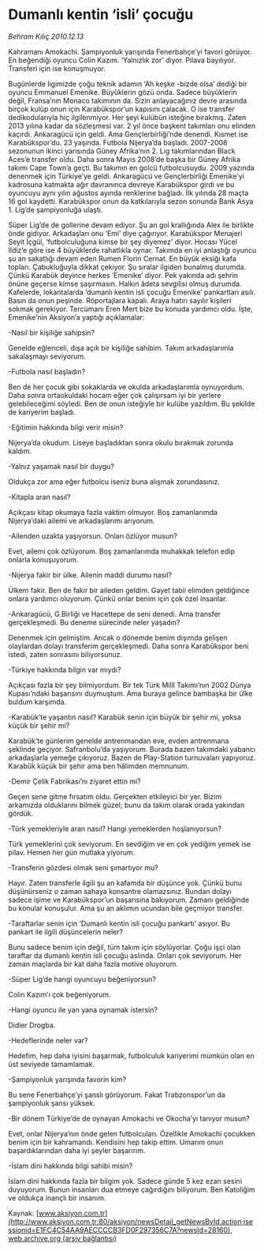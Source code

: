 # Dumanlı kentin ‘isli’ çocuğu

*Behram Kılıç 2010.12.13*

<font class="agenda2NewsSpot">
 Kahramanı Amokachi. Şampiyonluk yarışında Fenerbahçe’yi favori görüyor. En beğendiği oyuncu Colin Kazım. ‘Yalnızlık zor’ diyor. Pilava bayılıyor. Transferi için ise konuşmuyor.
</font>
<font class="newsDetail">
 <p>
  <p class="MsoNormal">
   Bugünlerde ligimizde çoğu teknik adamın ‘Ah
   <span>
   </span>
   keşke -bizde olsa’ dediği bir oyuncu Emmanuel Emenike. Büyüklerin gözü onda. Sadece büyüklerin değil, Fransa’nın Monaco takımının da. Sizin anlayacağınız devre arasında birçok kulüp onun için Karabükspor’un kapısını çalacak. O ise transfer dedikodularıyla hiç ilgilenmiyor. Her şeyi kulübün isteğine bırakmış. Zaten 2013 yılına kadar da sözleşmesi var. 2 yıl önce başkent takımları onu elinden kaçırdı. Ankaragücü için geldi. Ama Gençlerbirliği’nde denendi. Kısmet ise Karabükspor’du. 23 yaşında. Futbola Nijerya’da başladı. 2007-2008 sezonunun ikinci yarısında Güney Afrika’nın 2. Lig takımlarından Black Aces’e transfer oldu. Daha sonra Mayıs 2008’de başka bir Güney Afrika takımı Cape Town’a geçti. Bu takımın en golcü futbolcusuydu. 2009 yazında denenmek için Türkiye’ye geldi. Ankaragücü ve Gençlerbirliği Emenike’yi kadrosuna katmakta ağır davranınca devreye Karabükspor girdi ve bu oyuncuyu aynı yılın ağustos ayında renklerine bağladı. İlk yılında 28 maçta 16 gol kaydetti. Karabükspor onun da katkılarıyla sezon sonunda Bank Asya 1. Lig’de şampiyonluğa ulaştı.
  </p>
  <p class="MsoNormal">
   Süper Lig’de de gollerine devam ediyor. Şu an gol krallığında Alex ile birlikte önde gidiyor. Arkadaşları onu ‘Emi’ diye çağırıyor. Karabükspor Menajeri Seyit İçgül, ‘futbolculuğuna kimse bir şey diyemez’ diyor. Hocası Yücel İldiz’e göre ise 4 büyüklerde rahatlıkla oynar. Takımda en iyi anlaştığı oyuncu şu an sakatlığı devam eden Rumen Florin Cernat. En büyük eksiği kafa topları. Çabukluğuyla dikkat çekiyor. Şu sıralar ilgiden bunalmış durumda. Çünkü Karabük deyince herkes ‘Emenike’ diyor. Pek yakında adı şehrin önüne geçerse kimse şaşırmasın. Halkın âdeta sevgilisi olmuş durumda. Kafelerde, lokantalarda ‘dumanlı kentin isli çocuğu Emenike’ pankartları asılı. Basın da onun peşinde. Röportajlara kapalı. Araya hatırı sayılır kişileri sokmak gerekiyor. Tercümanı Eren Mert bize bu konuda yardımcı oldu. İşte, Emenike’nin Aksiyon’a yaptığı açıklamalar:
  </p>
  <p class="MsoNormal">
   -Nasıl bir kişiliğe sahipsin?
  </p>
  <p class="MsoNormal">
   Genelde eğlenceli, dışa açık bir kişiliğe sahibim. Takım arkadaşlarımla sakalaşmayı seviyorum.
  </p>
  <p class="MsoNormal">
   -Futbola nasıl başladın?
  </p>
  <p class="MsoNormal">
   Ben de her çocuk gibi sokaklarda ve okulda arkadaşlarımla oynuyordum. Daha sonra ortaokuldaki hocam eğer çok çalışırsam iyi bir yerlere gelebileceğimi söyledi. Ben de onun isteğiyle bir kulübe yazıldım. Bu şekilde de kariyerim başladı.
  </p>
  <p class="MsoNormal">
   -Eğitimin hakkında bilgi verir misin?
  </p>
  <p class="MsoNormal">
   Nijerya’da okudum. Liseye başladıktan sonra okulu bırakmak zorunda kaldım.
  </p>
  <p class="MsoNormal">
   -Yalnız yaşamak nasıl bir duygu?
  </p>
  <p class="MsoNormal">
   Oldukça zor ama eğer futbolcu iseniz buna alışmak zorundasınız.
  </p>
  <p class="MsoNormal">
   -Kitapla aran nasıl?
  </p>
  <p class="MsoNormal">
   Açıkçası kitap okumaya fazla vaktim olmuyor. Boş zamanlarımda Nijerya’daki ailemi ve arkadaşlarımı arıyorum.
  </p>
  <p class="MsoNormal">
   -Ailenden uzakta yaşıyorsun. Onları özlüyor musun?
  </p>
  <p class="MsoNormal">
   Evet, ailemi çok özlüyorum. Boş zamanlarımda muhakkak telefon edip onlarla konuşuyorum.
  </p>
  <p class="MsoNormal">
   -Nijerya fakir bir ülke. Ailenin maddi durumu nasıl?
  </p>
  <p class="MsoNormal">
   Ülkem fakir. Ben de fakir bir aileden geldim. Gayet tabii elimden geldiğince onlara yardımcı oluyorum. Çünkü onlar benim için çok özel insanlar.
  </p>
  <p class="MsoNormal">
   -Ankaragücü, G.Birliği ve Hacettepe de seni denedi. Ama transfer gerçekleşmedi. Bu deneme sürecinde neler yaşadın?
  </p>
  <p class="MsoNormal">
   Denenmek için gelmiştim. Ancak o dönemde benim dışımda gelişen olaylardan dolayı transferim gerçekleşmedi. Daha sonra Karabükspor beni istedi, zaten sonrasını biliyorsunuz.
  </p>
  <p class="MsoNormal">
   -Türkiye hakkında bilgin var mıydı?
  </p>
  <p class="MsoNormal">
   Açıkçası fazla bir şey bilmiyordum. Bir tek Türk Millî Takımı’nın 2002 Dünya Kupası’ndaki başarısını duymuştum. Ama buraya gelince bambaşka bir ülke buldum karşımda.
  </p>
  <p class="MsoNormal">
   -Karabük’te yaşantın nasıl? Karabük senin için büyük bir şehir mi, yoksa küçük bir şehir mi?
  </p>
  <p class="MsoNormal">
   Karabük’te günlerim genelde antrenmandan eve, evden antrenmana şeklinde geçiyor. Safranbolu’da yaşıyorum. Burada bazen takımdaki yabancı arkadaşlarla yemeğe çıkıyoruz. Bazen de Play-Station turnuvaları yapıyoruz. Karabük küçük bir şehir ama ben hâlimden memnunum.
  </p>
  <p class="MsoNormal">
   -Demir Çelik Fabrikası’nı ziyaret ettin mi?
  </p>
  <p class="MsoNormal">
   Geçen sene gitme fırsatım oldu. Gerçekten etkileyici bir yer. Bizim arkamızda olduklarını bilmek güzel; bunu da takım olarak orada yakından gördük.
  </p>
  <p class="MsoNormal">
   -Türk yemekleriyle aran nasıl? Hangi yemeklerden hoşlanıyorsun?
  </p>
  <p class="MsoNormal">
   Türk yemeklerini çok seviyorum. En sevdiğim ve en çok yediğim yemek ise pilav. Hemen her gün mutlaka yiyorum.
  </p>
  <p class="MsoNormal">
   -Transferin gözdesi olmak seni şımartıyor mu?
  </p>
  <p class="MsoNormal">
   Hayır. Zaten transferle ilgili şu an kafamda bir düşünce yok. Çünkü bunu düşünürseniz o zaman sahaya konsantre olamazsınız. Bundan dolayı sadece işime ve Karabükspor’un başarısına bakıyorum. Zamanı geldiğinde bu konular konuşulur. Ama şu an aklımın ucundan bile geçmiyor transfer.
  </p>
  <p class="MsoNormal">
   -Taraftarlar senin için ‘Dumanlı kentin isli çocuğu pankartı’ asıyor. Bu pankart ile ilgili düşüncelerin neler?
  </p>
  <p class="MsoNormal">
   Bunu sadece benim için değil, tüm takım için söylüyorlar. Çoğu işçi olan taraftar da dumanlı kentin isli çocuğu aslında. Onları çok seviyorum. Her zaman maçlarda bir kat daha fazla motive oluyorum.
  </p>
  <p class="MsoNormal">
   -Süper Lig’de hangi oyuncuyu beğeniyorsun?
  </p>
  <p class="MsoNormal">
   Colin Kazım’ı çok beğeniyorum.
  </p>
  <p class="MsoNormal">
   -Hangi oyuncu ile yan yana oynamak istersin?
  </p>
  <p class="MsoNormal">
   Didier Drogba.
  </p>
  <p class="MsoNormal">
   -Hedeflerinde neler var?
  </p>
  <p class="MsoNormal">
   Hedefim, hep daha iyisini başarmak, futbolculuk kariyerimi mümkün olan en üst seviyede tamamlamak.
  </p>
  <p class="MsoNormal">
   -Şampiyonluk yarışında favorin kim?
  </p>
  <p class="MsoNormal">
   Bu sene Fenerbahçe’yi şanslı görüyorum. Fakat Trabzonspor’un da şampiyonluk şansı yüksek.
  </p>
  <p class="MsoNormal">
   -Bir dönem Türkiye’de de oynayan Amokachi ve Okocha’yı tanıyor musun?
  </p>
  <p class="MsoNormal">
   Evet, onlar Nijerya’nın önde gelen futbolcuları. Özellikle Amokachi çocukken benim için bir kahramandı. Kendisini hep takip ettim. Umarım onun başardıklarından daha iyi şeyler başarırım.
  </p>
  <p class="MsoNormal">
   -İslam dini hakkında bilgi sahibi misin?
  </p>
  <p class="MsoNormal">
   İslam dini hakkında fazla bir bilgim yok. Sadece günde 5 kez ezan sesini duyuyorum. Bunun insanları dua etmeye çağırdığını biliyorum. Ben Katoliğim ve oldukça inançlı bir insanım.
  </p>
 </p>
</font>

Kaynak: [www.aksiyon.com.tr](http://www.aksiyon.com.tr:80/aksiyon/newsDetail_getNewsById.action;jsessionid=E1FC4C54AA9AECCCCB3FD0F297356C7A?newsId=28160), [web.archive.org (arşiv bağlantısı)](http://web.archive.org/web/20101218070111/http://www.aksiyon.com.tr:80/aksiyon/newsDetail_getNewsById.action;jsessionid=E1FC4C54AA9AECCCCB3FD0F297356C7A?newsId=28160)
